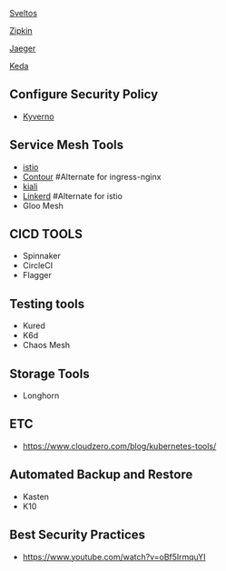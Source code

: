 
[Sveltos](https://projectsveltos.github.io/sveltos/)

[Zipkin](https://zipkin.io/)

[Jaeger](https://www.jaegertracing.io/)

[Keda](https://keda.sh/)

## Configure Security Policy
- [Kyverno](https://kyverno.io/)

## Service Mesh Tools
- [istio](https://istio.io/latest/)
- [Contour](https://projectcontour.io/) #Alternate for ingress-nginx
- [kiali](https://kiali.io/)
- [Linkerd](https://linkerd.io/) #Alternate for istio
- Gloo Mesh

## CICD TOOLS
- Spinnaker
- CircleCI
- Flagger

## Testing tools
- Kured
- K6d
- Chaos Mesh

## Storage Tools
- Longhorn

## ETC
- https://www.cloudzero.com/blog/kubernetes-tools/

## Automated Backup and Restore
- Kasten
- K10

## Best Security Practices
- https://www.youtube.com/watch?v=oBf5lrmquYI